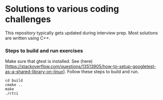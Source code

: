 # Solutions to various coding challenges

This repository typically gets updated during interview prep.  Most solutions are written using C++.

### Steps to build and run exercises

Make sure that gtest is installed.  See (here)[https://stackoverflow.com/questions/13513905/how-to-setup-googletest-as-a-shared-library-on-linux].  Follow these steps to build and run.

    cd build
    cmake ..
    make
    ./ctci
